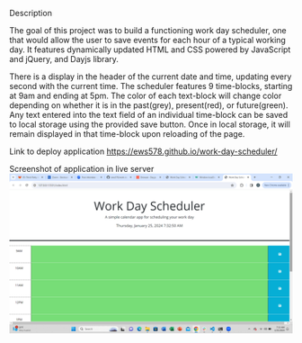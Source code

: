 Description

The goal of this project was to build a functioning work day scheduler, one that would allow the user to save events for each hour of a typical working day. It features dynamically updated HTML and CSS powered by JavaScript and jQuery, and Dayjs library.


There is a display in the header of the current date and time, updating every second with the current time.
The scheduler features 9 time-blocks, starting at 9am and ending at 5pm. The color of each text-block will change color depending on whether it is in the past(grey), present(red), or future(green).
Any text entered into the text field of an individual time-block can be saved to local storage using the provided save button. Once in local storage, it will remain displayed in that time-block upon reloading of the page.

Link to deploy application https://ews578.github.io/work-day-scheduler/


Screenshot of application in live server
![work day scheduler](<assets/Screenshot (7).png>)